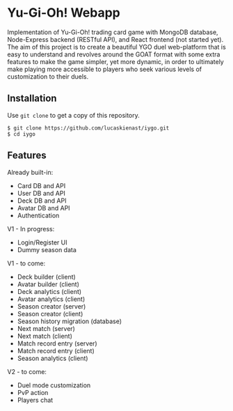 # Yu-Gi-Oh! Webapp

Implementation of Yu-Gi-Oh! trading card game with MongoDB database, Node-Express backend (RESTful API), and React frontend (not started yet). The aim of this project is to create a beautiful YGO duel web-platform that is easy to understand and revolves around the GOAT format with some extra features to make the game simpler, yet more dynamic, in order to ultimately make playing more accessible to players who seek various levels of customization to their duels. 

## Installation
Use `git clone` to get a copy of this repository.
```
$ git clone https://github.com/lucaskienast/iygo.git
$ cd iygo
```

## Features
Already built-in:
- Card DB and API
- User DB and API
- Deck DB and API
- Avatar DB and API
- Authentication

V1 - In progress:
- Login/Register UI
- Dummy season data

V1 - to come:
- Deck builder (client)
- Avatar builder (client)
- Deck analytics (client)
- Avatar analytics (client)
- Season creator (server)
- Season creator (client)
- Season history migration (database)
- Next match (server)
- Next match (client)
- Match record entry (server)
- Match record entry (client)
- Season analytics (client)

V2 - to come:
- Duel mode customization
- PvP action
- Players chat
